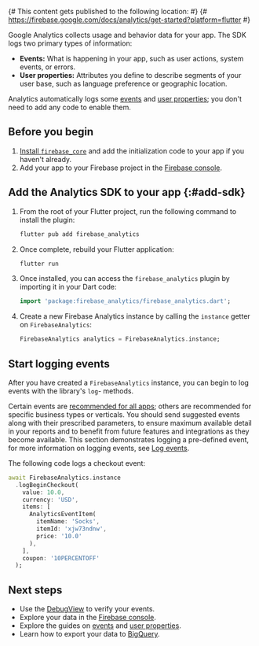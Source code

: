 {# This content gets published to the following location:                    #}
{#   https://firebase.google.com/docs/analytics/get-started?platform=flutter #}

Google Analytics collects usage and behavior data for your app. The SDK
logs two primary types of information:

* **Events:** What is happening in your app, such as user actions, system
  events, or errors.
* **User properties:** Attributes you define to describe segments of your
  user base, such as language preference or geographic location.

Analytics automatically logs some
[events](https://support.google.com/firebase/answer/6317485) and
[user properties](https://support.google.com/firebase/answer/6317486);
you don't need to add any code to enable them.

## Before you begin

1. [Install `firebase_core`](/docs/flutter/setup) and add the initialization code
   to your app if you haven't already.
1. Add your app to your Firebase project in the <a href="https://console.firebase.google.com/">Firebase console</a>.

## Add the Analytics SDK to your app {:#add-sdk}

1.  From the root of your Flutter project, run the following command to install the plugin:

    ```bash {5}
    flutter pub add firebase_analytics
    ```

1.  Once complete, rebuild your Flutter application:

    ```bash
    flutter run
    ```

1.  Once installed, you can access the `firebase_analytics`
    plugin by importing it in your Dart code:

    ```dart
    import 'package:firebase_analytics/firebase_analytics.dart';
    ```

1.  Create a new Firebase Analytics instance by calling the
    `instance` getter on
    `FirebaseAnalytics`:

    ```dart
    FirebaseAnalytics analytics = FirebaseAnalytics.instance;
    ```


## Start logging events

After you have created a `FirebaseAnalytics` instance, you can begin to log
events with the library's `log`- methods.

Certain events are
[recommended for all apps](https://support.google.com/firebase/answer/6317498?ref_topic=6317484);
others are recommended for specific business types or verticals. You should send
suggested events along with their prescribed parameters, to ensure maximum
available detail in your reports and to benefit from future features and
integrations as they become available. This section demonstrates logging a
pre-defined event, for more information on logging events, see
[Log events](events).

The following code logs a checkout event:

```dart
await FirebaseAnalytics.instance
  .logBeginCheckout(
    value: 10.0,
    currency: 'USD',
    items: [
      AnalyticsEventItem(
        itemName: 'Socks',
        itemId: 'xjw73ndnw',
        price: '10.0'
      ),
    ],
    coupon: '10PERCENTOFF'
  );
```

## Next steps

* Use the [DebugView](/docs/analytics/debugview) to verify your events.
* Explore your data in the [Firebase console](https://console.firebase.google.com/project/_/analytics/).
* Explore the guides on [events](events) and
  [user properties](user-properties).
* Learn how to export your data to [BigQuery](https://support.google.com/firebase/answer/7030014?ref_topic=7029512).
